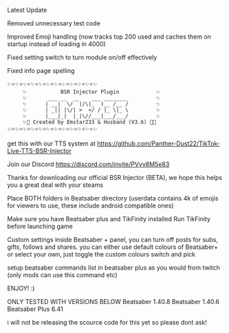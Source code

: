 Latest Update

Removed unnecessary test code

Improved Emoji handling (now tracks top 200 used and caches them on startup instead of loading in 4000)

Fixed setting switch to turn module on/off effectively

Fixed info page spelling

```
✨⭐✨⭐✨⭐✨⭐✨⭐✨⭐✨⭐✨⭐✨⭐✨⭐✨⭐✨
     ✨           BSR Injector Plugin            ✨
     ✨       ___ __  __    ___ ________         ✨
     ✨      | __|  \/  |/\|_  )__ /__ /         ✨
     ✨      | _|| |\/| >  </ / |_ \|_ \         ✨
     ✨      |___|_|  |_|\//___|___/___/         ✨
     ✨💫 Created by Emstar233 & Husband (V3.6) 💫✨
✨⭐✨⭐✨⭐✨⭐✨⭐✨⭐✨⭐✨⭐✨⭐✨⭐✨⭐✨
```
get this with our TTS system at https://github.com/Panther-Dust22/TikTok-Live-TTS-BSR-Injector

Join our Discord https://discord.com/invite/PVvv8M5e83

Thanks for downloading our official BSR Injector (BETA), we hope this helps you a great deal with your steams

Place BOTH folders in Beatsaber directory (userdata contains 4k of emojis for viewers to use, these include android compatible ones)

Make sure you have Beatsaber plus and TikFinity installed
Run TikFinity before launching game

Custom settings inside Beatsaber + panel, you can turn off posts for subs, gifts, follows and shares.
you can either use default colours of Beatsaber+ or select your own, just toggle the custom colours switch and pick

setup beatsaber commands list in beatsaber plus as you would from twitch (only mods can use this command etc)

ENJOY! :)

ONLY TESTED WITH VERSIONS BELOW
Beatsaber 1.40.8
Beatsaber 1.40.6
Beatsaber Plus 6.41


i will not be releasing the scource code for this yet so please dont ask!







